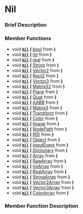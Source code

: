 #  Nil  

###  Brief Description  


###  Member Functions 
  * void  **[`Nil`](#Nil)**  **(** [bool](class_bool) from  **)**
  * void  **[`Nil`](#Nil)**  **(** [int](class_int) from  **)**
  * void  **[`Nil`](#Nil)**  **(** [real](class_real) from  **)**
  * void  **[`Nil`](#Nil)**  **(** [String](class_string) from  **)**
  * void  **[`Nil`](#Nil)**  **(** [Vector2](class_vector2) from  **)**
  * void  **[`Nil`](#Nil)**  **(** [Rect2](class_rect2) from  **)**
  * void  **[`Nil`](#Nil)**  **(** [Vector3](class_vector3) from  **)**
  * void  **[`Nil`](#Nil)**  **(** [Matrix32](class_matrix32) from  **)**
  * void  **[`Nil`](#Nil)**  **(** [Plane](class_plane) from  **)**
  * void  **[`Nil`](#Nil)**  **(** [Quat](class_quat) from  **)**
  * void  **[`Nil`](#Nil)**  **(** [AABB](class_aabb) from  **)**
  * void  **[`Nil`](#Nil)**  **(** [Matrix3](class_matrix3) from  **)**
  * void  **[`Nil`](#Nil)**  **(** [Transform](class_transform) from  **)**
  * void  **[`Nil`](#Nil)**  **(** [Color](class_color) from  **)**
  * void  **[`Nil`](#Nil)**  **(** [Image](class_image) from  **)**
  * void  **[`Nil`](#Nil)**  **(** [NodePath](class_nodepath) from  **)**
  * void  **[`Nil`](#Nil)**  **(** [RID](class_rid) from  **)**
  * void  **[`Nil`](#Nil)**  **(** [Object](class_object) from  **)**
  * void  **[`Nil`](#Nil)**  **(** [InputEvent](class_inputevent) from  **)**
  * void  **[`Nil`](#Nil)**  **(** [Dictionary](class_dictionary) from  **)**
  * void  **[`Nil`](#Nil)**  **(** [Array](class_array) from  **)**
  * void  **[`Nil`](#Nil)**  **(** [RawArray](class_rawarray) from  **)**
  * void  **[`Nil`](#Nil)**  **(** [IntArray](class_intarray) from  **)**
  * void  **[`Nil`](#Nil)**  **(** [RealArray](class_realarray) from  **)**
  * void  **[`Nil`](#Nil)**  **(** [StringArray](class_stringarray) from  **)**
  * void  **[`Nil`](#Nil)**  **(** [Vector2Array](class_vector2array) from  **)**
  * void  **[`Nil`](#Nil)**  **(** [Vector3Array](class_vector3array) from  **)**
  * void  **[`Nil`](#Nil)**  **(** [ColorArray](class_colorarray) from  **)**

###  Member Function Description  
